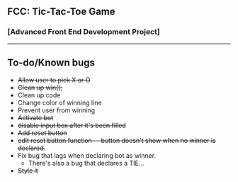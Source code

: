 ## FCC: Tic-Tac-Toe Game
### [Advanced Front End Development Project]
-----
## To-do/Known bugs
* ~~Allow user to pick X or O~~
* ~~Clean up win();~~
* Clean up code
* Change color of winning line
* Prevent user from winning
* ~~Activate bot~~
* ~~disable input box after it's been filled~~
* ~~Add reset button~~
* ~~edit reset button function -- button doesn't show when no winner is declared.~~
* Fix bug that lags when declaring bot as winner.
  * There's also a bug that declares a TIE...
* ~~Style it~~

